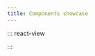 ```yaml
---
title: Components showcase
---
```


::: react-view

<script lang="tsx">
import React from 'react';
import ComponentCard from '@components/../components/ComponentCard';
const getImageName = (title) => {
  const name = title.replace(/[ \/]+/g, '');
  return name.charAt(0).toLowerCase() + name.slice(1);
};

import { Box } from '@semcore/flex-box';

const group = {
  accordion: {
    title: 'Accordion',
    route: '/intergalactic/components/accordion/accordion',
    disabled: false,
    type: 'components',
  },
  autoSuggest: {
    title: 'AutoSuggest',
    route: '/intergalactic/components/auto-suggest/auto-suggest',
    disabled: false,
    type: 'components',
  },
  badge: {
    title: 'Badge',
    route: '/intergalactic/components/badge/badge',
    disabled: false,
    type: 'components',
  },
  baseTrigger: {
    title: 'BaseTrigger',
    route: '/intergalactic/components/base-trigger/base-trigger',
    disabled: false,
    type: 'components',
  },
  breadcrumbs: {
    title: 'Breadcrumbs',
    route: '/intergalactic/components/breadcrumbs/breadcrumbs',
    type: 'components',
  },
    bulkTextarea: {
    title: 'BulkTextarea',
    route: '/intergalactic/components/bulk-textarea/bulk-textarea',
    disabled: false,
    type: 'components',
  },
  button: {
    title: 'Button',
    route: '/intergalactic/components/button/button',
    disabled: false,
    type: 'components',
  },
  card: {
    title: 'Card',
    route: '/intergalactic/components/card/card',
    disabled: false,
    type: 'components',
  },
  carousel: {
    title: 'Carousel',
    route: '/intergalactic/components/carousel/carousel',
    disabled: false,
    type: 'components',
  },
  checkbox: {
    title: 'Checkbox',
    route: '/intergalactic/components/checkbox/checkbox',
    disabled: false,
    type: 'components',
  },
  colorPicker: {
    title: 'ColorPicker',
    route: '/intergalactic/components/color-picker/color-picker',
    disabled: false,
    type: 'components',
  },
  counter: {
    title: 'Counter',
    route: '/intergalactic/components/counter/counter',
    disabled: false,
    type: 'components',
  },
  datePicker: {
    title: 'DatePicker',
    route: '/intergalactic/components/date-picker/date-picker',
    disabled: false,
    type: 'components',
  },
  divider: {
    title: 'Divider',
    route: '/intergalactic/components/divider/divider',
    disabled: false,
    type: 'components',
  },
  dot: {
    title: 'Dot',
    route: '/intergalactic/components/dot/dot',
    disabled: false,
    type: 'components',
  },
  dragAndDrop: {
    title: 'Drag and drop',
    route: '/intergalactic/components/drag-and-drop/drag-and-drop',
    disabled: false,
    type: 'components',
  },
  dropdown: {
    title: 'Dropdown',
    route: '/intergalactic/components/dropdown/dropdown',
    disabled: false,
    type: 'components',
  },
  dropdownMenu: {
    title: 'DropdownMenu',
    route: '/intergalactic/components/dropdown-menu/dropdown-menu',
    disabled: false,
    type: 'components',
  },
  ellipsis: {
    title: 'Ellipsis',
    route: '/intergalactic/components/ellipsis/ellipsis',
    disabled: false,
    type: 'components',
  },
  featurePopover: {
    title: 'FeaturePopover',
    route: '/intergalactic/components/feature-popover/feature-popover',
    disabled: false,
    type: 'components',
  },
  feedback: {
    title: 'Feedback',
    route: '/intergalactic/components/feedback/feedback',
    disabled: false,
    type: 'components',
  },
  filterTrigger: {
    title: 'FilterTrigger',
    route: '/intergalactic/components/filter-trigger/filter-trigger',
    disabled: false,
    type: 'components',
  },
  flags: {
    title: 'Flags',
    route: '/intergalactic/components/flags/flags',
    disabled: false,
    type: 'components',
  },
  fullscreenModal: {
    title: 'FullscreenModal',
    route: '/intergalactic/components/fullscreen-modal/fullscreen-modal',
    disabled: false,
    type: 'components',
  },
  inlineEdit: {
    title: 'InlineEdit',
    route: '/intergalactic/components/inline-edit/inline-edit',
    disabled: false,
    type: 'components',
  },
  inlineInput: {
    title: 'InlineInput',
    route: '/intergalactic/components/inline-input/inline-input',
    disabled: false,
    type: 'components',
  },
  input: {
    title: 'Input',
    route: '/intergalactic/components/input/input',
    disabled: false,
    type: 'components',
  },
  inputMask: {
    title: 'InputMask [deprecated]',
    route: '/intergalactic/components/input-mask/input-mask',
    disabled: false,
    type: 'components',
  },
  inputNumber: {
    title: 'InputNumber',
    route: '/intergalactic/components/input-number/input-number',
    disabled: false,
    type: 'components',
  },
  inputPhone: {
    title: 'InputPhone',
    route: '/intergalactic/components/input-phone/input-phone',
    disabled: false,
    type: 'components',
  },
  inputTags: {
    title: 'InputTags',
    route: '/intergalactic/components/input-tags/input-tags',
    disabled: false,
    type: 'components',
  },
  link: {
    title: 'Link',
    route: '/intergalactic/components/link/link',
    disabled: false,
    type: 'components',
  },
  modal: {
    title: 'Modal',
    route: '/intergalactic/components/modal/modal',
    disabled: false,
    type: 'components',
  },
  notice: {
    title: 'Notice',
    route: '/intergalactic/components/notice/notice',
    disabled: false,
    type: 'components',
  },
  noticeBubble: {
    title: 'NoticeBubble',
    route: '/intergalactic/components/notice-bubble/notice-bubble',
    disabled: false,
    type: 'components',
  },
  noticeGlobal: {
    title: 'NoticeGlobal',
    route: '/intergalactic/components/notice-global/notice-global',
    disabled: false,
    type: 'components',
  },
  pagination: {
    title: 'Pagination',
    route: '/intergalactic/components/pagination/pagination',
    disabled: false,
    type: 'components',
  },
  pills: {
    title: 'Pills',
    route: '/intergalactic/components/pills/pills',
    disabled: false,
    type: 'components',
  },
  productHead: {
    title: 'ProductHead',
    route: '/intergalactic/components/product-head/product-head',
    disabled: false,
    type: 'components',
  },
  progressBar: {
    title: 'ProgressBar',
    route: '/intergalactic/components/progress-bar/progress-bar',
    disabled: false,
    type: 'components',
  },
  radio: {
    title: 'Radio',
    route: '/intergalactic/components/radio/radio',
    disabled: false,
    type: 'components',
  },
  scrollArea: {
    title: 'ScrollArea',
    route: '/intergalactic/components/scroll-area/scroll-area',
    disabled: false,
    type: 'components',
  },
  select: {
    title: 'Select',
    route: '/intergalactic/components/select/select',
    disabled: false,
    type: 'components',
  },
  sidePanel: {
    title: 'SidePanel',
    route: '/intergalactic/components/side-panel/side-panel',
    disabled: false,
    type: 'components',
  },
  skeleton: {
    title: 'Skeleton',
    route: '/intergalactic/components/skeleton/skeleton',
    disabled: false,
    type: 'components',
  },
  slider: {
    title: 'Slider',
    route: '/intergalactic/components/slider/slider',
    disabled: false,
    type: 'components',
  },
  spin: {
    title: 'Spin',
    route: '/intergalactic/components/spin/spin',
    disabled: false,
    type: 'components',
  },
  spinContainer: {
    title: 'SpinContainer',
    route: '/intergalactic/components/spin-container/spin-container',
    disabled: false,
    type: 'components',
  },
  switch: {
    title: 'Switch',
    route: '/intergalactic/components/switch/switch',
    disabled: false,
    type: 'components',
  },
  tabLine: {
    title: 'TabLine',
    route: '/intergalactic/components/tab-line/tab-line',
    disabled: false,
    type: 'components',
  },
  tabPanel: {
    title: 'TabPanel',
    route: '/intergalactic/components/tab-panel/tab-panel',
    disabled: false,
    type: 'components',
  },
  tag: {
    title: 'Tag',
    route: '/intergalactic/components/tag/tag',
    disabled: false,
    type: 'components',
  },
  textarea: {
    title: 'Textarea',
    route: '/intergalactic/components/textarea/textarea',
    disabled: false,
    type: 'components',
  },
  timePicker: {
    title: 'TimePicker',
    route: '/intergalactic/components/time-picker/time-picker',
    disabled: false,
    type: 'components',
  },
  tooltip: {
    title: 'Tooltip',
    route: '/intergalactic/components/tooltip/tooltip',
    disabled: false,
    type: 'components',
  },
  widgetEmpty: {
    title: 'WidgetEmpty',
    route: '/intergalactic/components/widget-empty/widget-empty',
    disabled: false,
    type: 'components',
  },
  wizard: {
    title: 'Wizard',
    route: '/intergalactic/components/wizard/wizard',
    disabled: false,
    type: 'components',
  },
};

const cardsStyle = {
  display: 'grid',
  gridTemplateRows: 'max-content',
  gridTemplateColumns: 'repeat(auto-fill, 160px)',
  gridGap: 'var(--intergalactic-spacing-3x) var(--intergalactic-spacing-3x)',
  width: '100%',
  margin: '0',
  marginTop: 'var(--intergalactic-spacing-3x)',
  padding: '0',
};

const App = function (props) {
  const items = Object.keys(group).map((el) => group[el]);

  return (
    <Box tag="ul" style={cardsStyle}>
      {items.map((item) => (
        <ComponentCard
          key={item.title}
          image={getImageName(item.title)}
          text={item.title}
          disabled={item.disabled}
          href={item.route}
          type={item.type}
        />
      ))}
    </Box>
  );
}
</script>

:::
